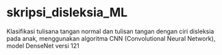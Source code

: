 # skripsi_disleksia_ML
Klasifikasi tulisana tangan normal dan tulisan tangan dengan ciri disleksia pada anak,
menggunakan algoritma CNN (Convolutional Neural Network), model DenseNet versi 121
